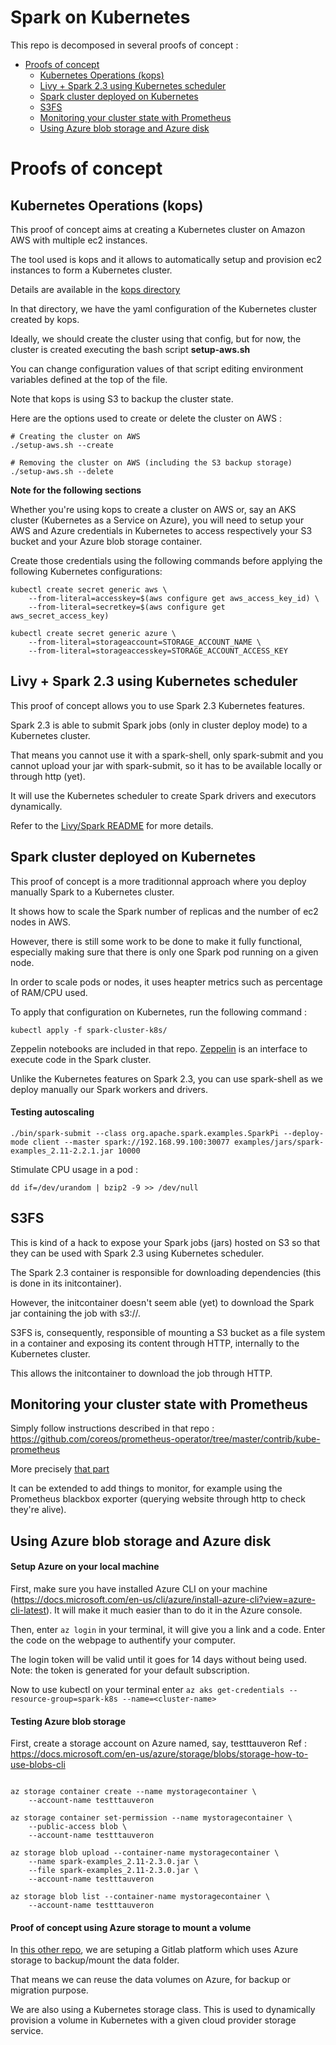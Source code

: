 # Spark on Kubernetes

This repo is decomposed in several proofs of concept :

<!--ts-->
   * [Proofs of concept](#proofs-of-concept)
      * [Kubernetes Operations (kops)](#kubernetes-operations-kops)
      * [Livy + Spark 2.3 using Kubernetes scheduler](#livy--spark-23-using-kubernetes-scheduler)
      * [Spark cluster deployed on Kubernetes](#spark-cluster-deployed-on-kubernetes)
      * [S3FS](#s3fs)
      * [Monitoring your cluster state with Prometheus](#monitoring-your-cluster-state-with-prometheus)
      * [Using Azure blob storage and Azure disk](#using-azure-blob-storage-and-azure-disk)
<!--te-->

Proofs of concept
=================

Kubernetes Operations (kops)
----------------------------

This proof of concept aims at creating a Kubernetes cluster on Amazon AWS with multiple ec2 instances.

The tool used is kops and it allows to automatically setup and provision ec2 instances to form a Kubernetes cluster.

Details are available in the [kops directory](https://github.com/ttauveron/spark_k8s/tree/master/kops)

In that directory, we have the yaml configuration of the Kubernetes cluster created by kops.

Ideally, we should create the cluster using that config, but for now, the cluster is created executing the bash script **setup-aws.sh**

You can change configuration values of that script editing environment variables defined at the top of the file.

Note that kops is using S3 to backup the cluster state.

Here are the options used to create or delete the cluster on AWS : 
```shell
# Creating the cluster on AWS
./setup-aws.sh --create

# Removing the cluster on AWS (including the S3 backup storage)
./setup-aws.sh --delete
```

**Note for the following sections**

Whether you're using kops to create a cluster on AWS or, say an AKS cluster (Kubernetes as a Service on Azure), you will need to setup your AWS and Azure credentials in Kubernetes to access respectively your S3 bucket and your Azure blob storage container.

Create those credentials using the following commands before applying the following Kubernetes configurations: 

``` shell
kubectl create secret generic aws \
    --from-literal=accesskey=$(aws configure get aws_access_key_id) \
    --from-literal=secretkey=$(aws configure get aws_secret_access_key)
    
kubectl create secret generic azure \
    --from-literal=storageaccount=STORAGE_ACCOUNT_NAME \
    --from-literal=storageaccesskey=STORAGE_ACCOUNT_ACCESS_KEY
```


Livy + Spark 2.3 using Kubernetes scheduler
-------------------------------------------

This proof of concept allows you to use Spark 2.3 Kubernetes features.

Spark 2.3 is able to submit Spark jobs (only in cluster deploy mode) to a Kubernetes cluster.

That means you cannot use it with a spark-shell, only spark-submit and you cannot upload your jar with spark-submit, so it has to be available locally or through http (yet).

It will use the Kubernetes scheduler to create Spark drivers and executors dynamically.

Refer to the [Livy/Spark README](https://github.com/ttauveron/spark_k8s/blob/master/livy-spark-2.3/README.md) for more details.

Spark cluster deployed on Kubernetes
------------------------------------

This proof of concept is a more traditionnal approach where you deploy manually Spark to a Kubernetes cluster.

It shows how to scale the Spark number of replicas and the number of ec2 nodes in AWS.

However, there is still some work to be done to make it fully functional, especially making sure that there is only one Spark pod running on a given node.

In order to scale pods or nodes, it uses heapter metrics such as percentage of RAM/CPU used.

To apply that configuration on Kubernetes, run the following command : 

```shell
kubectl apply -f spark-cluster-k8s/
```
Zeppelin notebooks are included in that repo.
[Zeppelin](https://zeppelin.apache.org/) is an interface to execute code in the Spark cluster. 

Unlike the Kubernetes features on Spark 2.3, you can use spark-shell as we deploy manually our Spark workers and drivers.

#### Testing autoscaling

```shell
./bin/spark-submit --class org.apache.spark.examples.SparkPi --deploy-mode client --master spark://192.168.99.100:30077 examples/jars/spark-examples_2.11-2.2.1.jar 10000
```
Stimulate CPU usage in a pod :

``` shell
dd if=/dev/urandom | bzip2 -9 >> /dev/null
```

S3FS
----

This is kind of a hack to expose your Spark jobs (jars) hosted on S3 so that they can be used with Spark 2.3 using Kubernetes scheduler.

The Spark 2.3 container is responsible for downloading dependencies (this is done in its initcontainer). 

However, the initcontainer doesn't seem able (yet) to download the Spark jar containing the job with s3://.

S3FS is, consequently, responsible of mounting a S3 bucket as a file system in a container and exposing its content through HTTP, internally to the Kubernetes cluster. 

This allows the initcontainer to download the job through HTTP.

Monitoring your cluster state with Prometheus
---------------------------------------------

Simply follow instructions described in that repo : 
https://github.com/coreos/prometheus-operator/tree/master/contrib/kube-prometheus

More precisely [that part](https://github.com/coreos/prometheus-operator/tree/master/contrib/kube-prometheus/hack/cluster-monitoring)

It can be extended to add things to monitor, for example using the Prometheus blackbox exporter (querying website through http to check they're alive).

Using Azure blob storage and Azure disk
---------------------------------------

#### Setup Azure on your local machine

First, make sure you have installed Azure CLI on your machine (https://docs.microsoft.com/en-us/cli/azure/install-azure-cli?view=azure-cli-latest). It will make it much easier than to do it in the Azure console. 

Then, enter `az login` in your terminal, it will give you a link and a code. Enter the code on the webpage to authentify your computer. 

The login token will be valid until it goes for 14 days without being used. Note: the token is generated for your default subscription.

Now to use kubectl on your terminal enter `az aks get-credentials --resource-group=spark-k8s --name=<cluster-name>`

#### Testing Azure blob storage

First, create a storage account on Azure named, say, testttauveron
Ref : https://docs.microsoft.com/en-us/azure/storage/blobs/storage-how-to-use-blobs-cli

```shell

az storage container create --name mystoragecontainer \
    --account-name testttauveron

az storage container set-permission --name mystoragecontainer \
    --public-access blob \
    --account-name testttauveron

az storage blob upload --container-name mystoragecontainer \
    --name spark-examples_2.11-2.3.0.jar \
    --file spark-examples_2.11-2.3.0.jar \
    --account-name testttauveron

az storage blob list --container-name mystoragecontainer \
    --account-name testttauveron

```

#### Proof of concept using Azure storage to mount a volume

In [this other repo](https://github.com/ttauveron/k8s-dev), we are setuping a Gitlab platform which uses Azure storage to backup/mount the data folder.

That means we can reuse the data volumes on Azure, for backup or migration purpose.

We are also using a Kubernetes storage class. This is used to dynamically provision a volume in Kubernetes with a given cloud provider storage service.
